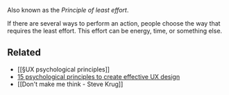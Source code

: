 Also known as the *Principle of least effort*.

If there are several ways to perform an action, people choose the way that requires the least effort.
This effort can be energy, time, or something else.

## Related
- [[§UX psychological principles]]
- [15 psychological principles to create effective UX design](https://aufaitux.com/blog/ux-design-psychological-principles/)
- [[Don't make me think - Steve Krug]]

  